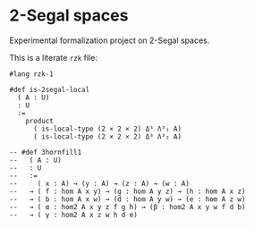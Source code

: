 # 2-Segal spaces

Experimental formalization project on 2-Segal spaces.

This is a literate `rzk` file:

```rzk
#lang rzk-1
```

```rzk
#def is-2segal-local
  ( A : U)
  : U
  :=
    product
      ( is-local-type (2 × 2 × 2) Δ³ Λ³₁ A)
      ( is-local-type (2 × 2 × 2) Δ³ Λ³₂ A)
```

```rzk
-- #def 3hornfill1
--   ( A : U)
--   : U
--   :=
--     ( x : A) → (y : A) → (z : A) → (w : A)
--   → ( f : hom A x y) → (g : hom A y z) → (h : hom A x z)
--   → ( b : hom A x w) → (d : hom A y w) → (e : hom A z w)
--   → ( α : hom2 A x y z f g h) → (β : hom2 A x y w f d b)
--   → ( γ : hom2 A x z w h d e)
```
